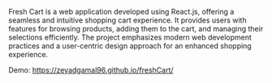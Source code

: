 Fresh Cart is a web application developed using React.js, offering a seamless and intuitive shopping cart experience. It provides users with features for browsing products, adding them to the cart, and managing their selections efficiently. The project emphasizes modern web development practices and a user-centric design approach for an enhanced shopping experience.

Demo: https://zeyadgamal96.github.io/freshCart/

